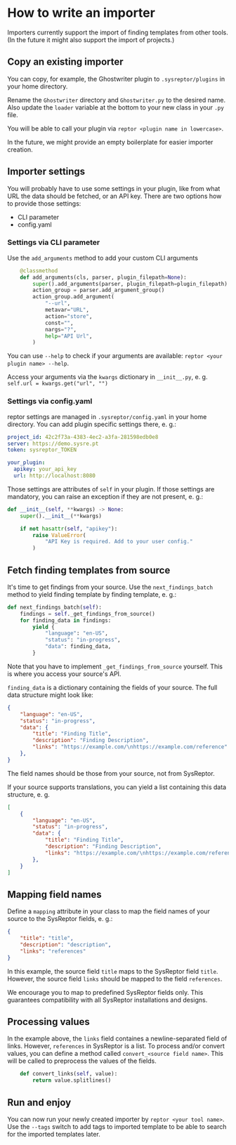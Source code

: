 # How to write an importer
Importers currently support the import of finding templates from other tools.  
(In the future it might also support the import of projects.)

## Copy an existing importer
You can copy, for example, the Ghostwriter plugin to `.sysreptor/plugins` in your home directory.

Rename the `Ghostwriter` directory and `Ghostwriter.py` to the desired name. Also update the `loader` variable at the bottom to your new class in your `.py` file.

You will be able to call your plugin via `reptor <plugin name in lowercase>`.

In the future, we might provide an empty boilerplate for easier importer creation.

## Importer settings

You will probably have to use some settings in your plugin, like from what URL the data should be fetched, or an API key. There are two options how to provide those settings:

* CLI parameter
* config.yaml

### Settings via CLI parameter

Use the `add_arguments` method to add your custom CLI arguments

```python
    @classmethod
    def add_arguments(cls, parser, plugin_filepath=None):
        super().add_arguments(parser, plugin_filepath=plugin_filepath)
        action_group = parser.add_argument_group()
        action_group.add_argument(
            "--url",
            metavar="URL",
            action="store",
            const="",
            nargs="?",
            help="API Url",
        )
```

You can use `--help` to check if your arguments are available: `reptor <your plugin name> --help`.

Access your arguments via the `kwargs` dictionary in `__init__.py`, e. g. `self.url = kwargs.get("url", "")`

### Settings via config.yaml

reptor settings are managed in `.sysreptor/config.yaml` in your home directory. You can add plugin specific settings there, e. g.:

```yaml
project_id: 42c2f73a-4383-4ec2-a3fa-281598edb0e8
server: https://demo.sysre.pt
token: sysreptor_TOKEN

your_plugin:
  apikey: your_api_key
  url: http://localhost:8080
```

Those settings are attributes of `self` in your plugin. If those settings are mandatory, you can raise an exception if they are not present, e. g.:

```python
def __init__(self, **kwargs) -> None:
    super().__init__(**kwargs)

    if not hasattr(self, "apikey"):
        raise ValueError(
            "API Key is required. Add to your user config."
        )
```

## Fetch finding templates from source

It's time to get findings from your source. Use the `next_findings_batch` method to yield finding template by finding template, e. g.:

```python
def next_findings_batch(self):
    findings = self._get_findings_from_source()
    for finding_data in findings:
        yield {
            "language": "en-US",
            "status": "in-progress",
            "data": finding_data,
        }
```

Note that you have to implement `_get_findings_from_source` yourself. This is where you access your source's API.

`finding_data` is a dictionary containing the fields of your source. The full data structure might look like:

```json
{
    "language": "en-US",
    "status": "in-progress",
    "data": {
        "title": "Finding Title",
        "description": "Finding Description",
        "links": "https://example.com/\nhttps://example.com/reference"
    },
}

```
The field names should be those from your source, not from SysReptor.

If your source supports translations, you can yield a list containing this data structure, e. g.
```json
[
    {
        "language": "en-US",
        "status": "in-progress",
        "data": {
            "title": "Finding Title",
            "description": "Finding Description",
            "links": "https://example.com/\nhttps://example.com/reference"
        },
    }
]

```


## Mapping field names

Define a `mapping` attribute in your class to map the field names of your source to the SysReptor fields, e. g.:

```json
{
    "title": "title",
	"description": "description",
    "links": "references"
}
```

In this example, the source field `title` maps to the SysReptor field `title`. However, the source field `links` should be mapped to the field `references`.

We encourage you to map to predefined SysReptor fields only. This guarantees compatibility with all SysReptor installations and designs.

## Processing values

In the example above, the `links` field containes a newline-separated field of links. However, `references` in SysReptor is a list. To process and/or convert values, you can define a method called `convert_<source field name>`. This will be called to preprocess the values of the fields.

```python
    def convert_links(self, value):
        return value.splitlines()
```

## Run and enjoy

You can now run your newly created importer by `reptor <your tool name>`.  
Use the `--tags` switch to add tags to imported template to be able to search for the imported templates later.
